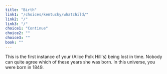 ```yaml
---
title: "Birth"
link1: "/choices/kentucky/whatchild/"
link2: "/"
link3: "/"
choice1: "Continue"
choice2: ""
choice3: ""
book: ""
---
```

This is the first instance of your (Alice Polk Hill's) being lost in time. Nobody can quite agree which of these years she was born. In this universe, you were born in 1849.